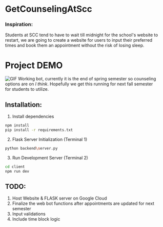 # GetCounselingAtScc
### Inspiration: 
Students at SCC tend to have to wait till midnight for the school's website to restart, we are going to create a website for users to input their preferred times and book them an appointment without the risk of losing sleep.

# Project DEMO
![GIF](https://github.com/EdwardChhun/GetCounselingAtScc/blob/main/media/2024-05-2719-24-02-Trim-ezgif.com-video-to-gif-converter.gif)
Working bot, currently it is the end of spring semester so counseling options are on *I think*. Hopefully we get this running for next fall semester for students to utilize.

## Installation:

1. Install dependencies
```bash
npm install
pip install -r requirements.txt
```

2. Flask Server Initialization (Terminal 1)
```bash
python backend\server.py
```

3. Run Development Server (Terminal 2)
```bash
cd client
npm run dev
```

## TODO:
1. Host Website & FLASK server on Google Cloud
2. Finalize the web bot functions after appointments are updated for next semester
3. Input validations
4. Include time block logic
